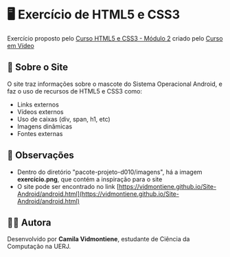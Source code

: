 # 🖥️ Exercício de HTML5 e CSS3

Exercício proposto pelo [Curso HTML5 e CSS3 - Módulo 2](https://youtube.com/playlist?list=PLHz_AreHm4dlUpEXkY1AyVLQGcpSgVF8s&si=cdciesG0TIReJyYD) criado pelo [Curso em Vídeo](https://www.youtube.com/c/CursoemV%C3%ADdeo)

## 📘 Sobre o Site

O site traz informações sobre o mascote do Sistema Operacional Android, e faz o uso de recursos de HTML5 e CSS3 como:
- Links externos
- Vídeos externos
- Uso de caixas (div, span, h1, etc)
- Imagens dinâmicas
- Fontes externas

## 📌 Observações

- Dentro do diretório "pacote-projeto-d010/imagens", há a imagem **exercício.png**, que contém a inspiração para o site
- O site pode ser encontrado no link [https://vidmontiene.github.io/Site-Android/android.html](https://vidmontiene.github.io/Site-Android/android.html)

## 👩‍💻 Autora

Desenvolvido por **Camila Vidmontiene**, estudante de Ciência da Computação na UERJ.  
